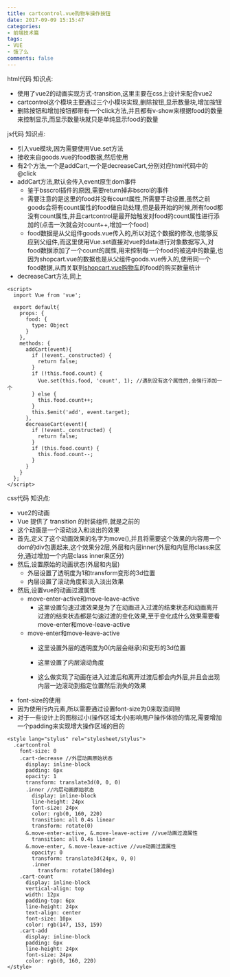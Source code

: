 ```yaml
---
title: cartcontrol.vue购物车操作按钮
date: 2017-09-09 15:15:47
categories:
- 前端技术篇
tags:
- VUE
- 饿了么
comments: false
---
```


html代码
知识点:

- 使用了vue2的动画实现方式-transition,这里主要在css上设计来配合vue2
- cartcontrol这个模块主要通过三个小模块实现,删除按钮,显示数量块,增加按钮
- 删除按钮和增加按钮都带有一个click方法,并且都有v-show来根据food的数量来控制显示,而显示数量块就只是单纯显示food的数量

js代码
知识点:

- 引入vue模块,因为需要使用Vue.set方法
- 接收来自goods.vue的food数据,然后使用
- 有2个方法,一个是addCart,一个是decreaseCart,分别对应html代码中的@click
- addCart方法,默认会传入event原生dom事件
    - 鉴于bsscrol插件的原因,需要return掉非bscrol的事件
    - 需要注意的是这里的food并没有count属性,所需要手动设置,虽然之前goods会将有count属性的food做自动处理,但是最开始的时候,所有food都没有count属性,并且cartcontrol是最开始触发对food的count属性进行添加的(点击一次就会对count++,增加一个food)
    - food数据是从父组件goods.vue传入的,所以对这个数据的修改,也能够反应到父组件,而这里使用Vue.set直接对vue的data进行对象数据写入,对food数据添加了一个count的属性,用来控制每一个food的被选中的数量,也因为shopcart.vue的数据也是从父组件goods.vue传入的,使用同一个food数据,从而关联到[shopcart.vue购物车]()的food的购买数量统计
- decreaseCart方法,同上


```
<script>
  import Vue from 'vue';

  export default{
    props: {
      food: {
        type: Object
      }
    },
    methods: {
      addCart(event){
        if (!event._constructed) {
          return false;
        }
        if (!this.food.count) {
          Vue.set(this.food, 'count', 1); //遇到没有这个属性的,会强行添加一个
        } else {
          this.food.count++; 
        }
        this.$emit('add', event.target);
      },
      decreaseCart(event){
        if (!event._constructed) {
          return false;
        }
        if (this.food.count) {
          this.food.count--;
        }
      }
    }
  };
</script>
```

css代码
知识点:


- vue2的动画
- Vue 提供了 transition 的封装组件,就是之前的
- 这个动画是一个滚动淡入和淡出的效果
- 首先,定义了这个动画效果的名字为move(),并且将需要这个效果的内容用一个dom的div包裹起来,这个效果分2层,外层和内层inner(外层和内层用class来区分,通过增加一个内层class inner来区分)
- 然后,设置原始的动画状态(外层和内层)
    - 外层设置了透明度为1和transform变形的3d位置
    - 内层设置了滚动角度和淡入淡出效果
- 然后,设置vue的动画过渡属性
    - move-enter-active和move-leave-active
        - 这里设置匀速过渡效果是为了在动画进入过渡的结束状态和动画离开过渡的结束状态都是匀速过渡的变化效果,至于变化成什么效果需要看move-enter和move-leave-active
    - move-enter和move-leave-active
        - 这里设置外层的透明度为0(内层会继承)和变形的3d位置

        - 这里设置了内层滚动角度
        - 这么做实现了动画在进入过渡后和离开过渡后都会内外层,并且会出现内层一边滚动到指定位置然后消失的效果
- font-size的使用
- 因为使用行内元素,所以需要通过设置font-size为0来取消间隙
- 对于一些设计上的图标过小(操作区域太小)影响用户操作体验的情况,需要增加一个padding来实现增大操作区域的目的

```
<style lang="stylus" rel="stylesheet/stylus">
  .cartcontrol
    font-size: 0
    .cart-decrease //外层动画原始状态
      display: inline-block
      padding: 6px
      opacity: 1 
      transform: translate3d(0, 0, 0) 
      .inner //内层动画原始状态
        display: inline-block
        line-height: 24px
        font-size: 24px
        color: rgb(0, 160, 220)
        transition: all 0.4s linear 
        transform: rotate(0)
      &.move-enter-active, &.move-leave-active //vue动画过渡属性     
        transition: all 0.4s linear
      &.move-enter, &.move-leave-active //vue动画过渡属性
        opacity: 0
        transform: translate3d(24px, 0, 0)
        .inner
          transform: rotate(180deg)
    .cart-count
      display: inline-block
      vertical-align: top
      width: 12px
      padding-top: 6px
      line-height: 24px
      text-align: center
      font-size: 10px
      color: rgb(147, 153, 159)
    .cart-add
      display: inline-block
      padding: 6px
      line-height: 24px
      font-size: 24px
      color: rgb(0, 160, 220)
</style>
```
